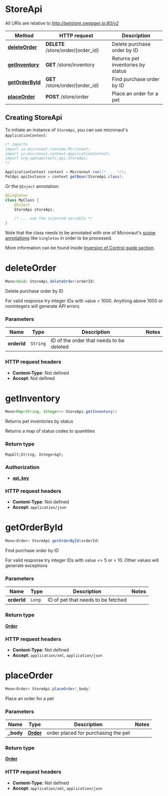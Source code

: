 # StoreApi

All URIs are relative to *http://petstore.swagger.io:80/v2*

| Method | HTTP request | Description |
|------------- | ------------- | -------------|
| [**deleteOrder**](StoreApi.md#deleteOrder) | **DELETE** /store/order/{order_id} | Delete purchase order by ID |
| [**getInventory**](StoreApi.md#getInventory) | **GET** /store/inventory | Returns pet inventories by status |
| [**getOrderById**](StoreApi.md#getOrderById) | **GET** /store/order/{order_id} | Find purchase order by ID |
| [**placeOrder**](StoreApi.md#placeOrder) | **POST** /store/order | Place an order for a pet |


## Creating StoreApi

To initiate an instance of `StoreApi`, you can use micronaut's `ApplicationContext`:
```java
/* imports
import io.micronaut.runtime.Micronaut;
import io.micronaut.context.ApplicationContext;
import org.openapitools.api.StoreApi;
*/

ApplicationContext context = Micronaut.run(/* ... */);
PetApi apiInstance = context.getBean(StoreApi.class);
```

Or the `@Inject` annotation:
```java
@Singleton
class MyClass {
    @Inject
    StoreApi storeApi;

    /* ... use the injected variable */
}
```
Note that the class needs to be annotated with one of Micronaut's [scope annotations](https://docs.micronaut.io/latest/guide/#scopes) like `Singleton` in order to be processed.

More information can be found inside [Inversion of Control guide section](https://docs.micronaut.io/latest/guide/#ioc).

<a name="deleteOrder"></a>
# **deleteOrder**
```java
Mono<Void> StoreApi.deleteOrder(orderId)
```

Delete purchase order by ID

For valid response try integer IDs with value &lt; 1000. Anything above 1000 or nonintegers will generate API errors

### Parameters
| Name | Type | Description  | Notes |
|------------- | ------------- | ------------- | -------------|
| **orderId** | `String`| ID of the order that needs to be deleted | |






### HTTP request headers
 - **Content-Type**: Not defined
 - **Accept**: Not defined

<a name="getInventory"></a>
# **getInventory**
```java
Mono<Map<String, Integer>> StoreApi.getInventory()
```

Returns pet inventories by status

Returns a map of status codes to quantities



### Return type
`Map&lt;String, Integer&gt;`

### Authorization
* **[api_key](auth.md#api_key)**

### HTTP request headers
 - **Content-Type**: Not defined
 - **Accept**: `application/json`

<a name="getOrderById"></a>
# **getOrderById**
```java
Mono<Order> StoreApi.getOrderById(orderId)
```

Find purchase order by ID

For valid response try integer IDs with value &lt;&#x3D; 5 or &gt; 10. Other values will generate exceptions

### Parameters
| Name | Type | Description  | Notes |
|------------- | ------------- | ------------- | -------------|
| **orderId** | `Long`| ID of pet that needs to be fetched | |


### Return type
[**Order**](Order.md)



### HTTP request headers
 - **Content-Type**: Not defined
 - **Accept**: `application/xml`, `application/json`

<a name="placeOrder"></a>
# **placeOrder**
```java
Mono<Order> StoreApi.placeOrder(_body)
```

Place an order for a pet

### Parameters
| Name | Type | Description  | Notes |
|------------- | ------------- | ------------- | -------------|
| **_body** | [**Order**](Order.md)| order placed for purchasing the pet | |


### Return type
[**Order**](Order.md)



### HTTP request headers
 - **Content-Type**: Not defined
 - **Accept**: `application/xml`, `application/json`

